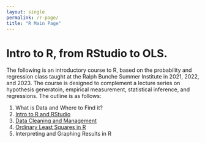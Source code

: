 ```yaml
---
layout: single
permalink: /r-page/
title: "R Main Page"
---
```



# Intro to R, from RStudio to OLS. 

The following is an introductory course to R, based on the probability and regression class taught at the Ralph Bunche Summer Institute in 2021, 2022, and 2023. The course is designed to complement a lecture series on hypothesis generatoin, empirical measurement, statistical inference, and regressions. The outline is as follows:

1. What is Data and Where to Find it?
2. [Intro to R and RStudio](lab2.html)
3. [Data Cleaning and Management](lab3.html)
4. [Ordinary Least Squares in R](lab4.html)
5. Interpreting and Graphing Results in R


<!-- 
Teaching
Research plays a central role in my teaching as students improve their analytical skills and master the tools of data analysis through hands-on experience. I have taught undergraduate courses on political violence and statistical methodology. While at UNC, I taught the graduate statistics lab for Advanced Topics in Political Data Science, where my work was recognized by the Political Science Department’s Earle Wallace Award for Graduate Student Teaching. I also served as a teaching assistant for courses in international relations and American politics at UNC, in addition to the ICPSR Summer Program where I was a teaching assistant for a course on Bayesian modeling in the social sciences. I am also a certified instructor with The Carpentries, which develops evidence-based methods for teaching “essential data and computational skills for conducting efficient, open, and reproducible research.”

You can view my teaching portfolio here. You can find a selection of my teaching materials, including all of the labs from Advanced Topics in Political Data Science, here. --> 